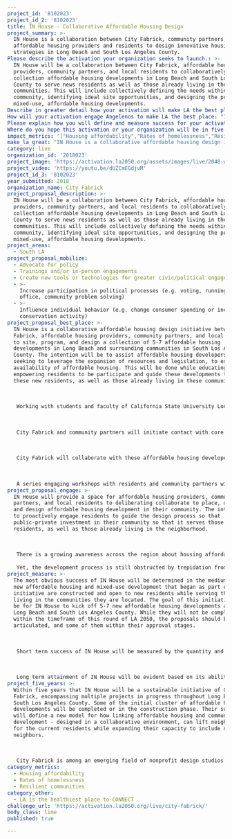 ```yaml
---
project_id: '8102023'
project_id_2: '8102023'
title: IN House - Collaborative Affordable Housing Design
project_summary: >-
  IN House is a collaboration between City Fabrick, community partners,
  affordable housing providers and residents to design innovative housing
  strategies in Long Beach and South Los Angeles County.
Please describe the activation your organization seeks to launch.: >-
  IN House will be a collaboration between City Fabrick, affordable housing
  providers, community partners, and local residents to collaboratively guide a
  collection affordable housing developments in Long Beach and South Los Angeles
  County to serve news residents as well as those already living in these
  communities. This will include collectively defining the needs within the
  community, identifying ideal site opportunities, and designing the proposed
  mixed-use, affordable housing developments.
Describe in greater detail how your activation will make LA the best place?: "IN House is a collaborative affordable housing design initiative between City Fabrick, affordable housing providers, community partners, and local residents to site, program, and design a collection of 5-7 affordable housing developments in Long Beach and surrounding communities in South Los Angeles County. The intention will be to assist affordable housing developers — seeking to leverage the expansion of resources and legislation, to expand the availability of affordable housing. This will be done while educating and empowering residents to be participate and guide these developments to serve these new residents, as well as those already living in these communities.\r\n\r\nWorking with students and faculty of California State University Long Beach’s Geography Department, City Fabrick along with affordable housing providers and community partners will map and define optimum areas within South Los Angeles County to consider developing new affordable housing. This will be based on a variety of factors including access to transportation, community amenities and services, funding sources, and availability of developable opportunities. Within these opportunity areas, focus areas will be identified for City Fabrick and community partners to engage.\r\n\r\nCity Fabrick and community partners will initiate contact with core constituents to determine the landscape of needs and opportunities for affordable housing and community development within these focus areas, determining the most well suited development partner for each area. This can include target populations for housing — like senior living, families, or those with special needs, as well as amenities, services, and assets that can be leveraged to best serve these communities. Residents and community partners will begin to learn about the development process, so they are empowered to constructively participate in defining these and future developments.\r\n\r\nCity Fabrick will collaborate with these affordable housing developers and community partners in each of these focus area, reaching out to the broader community to further define and refine those needs while collectively identifying opportunities for affordable housing in those communities. This will balance optimum development opportunities with the ability to maximize the future public-private investment for community development. This will also consider the capacity to leverage existing assets and proposed future investments to maximize their collective impact.\r\n\r\nA series engaging workshops with residents and community partners will facilitate collaboration for each proposal through conceptual design. This process will continue through until initial submittal to the approving jurisdiction, where the local government will likely lead the design’s refinement for their approval. With the substantial groundwork of participation, the intention will be for community partners and local residents to remain actively engaged along with the design and development team."
How will your activation engage Angelenos to make LA the best place: "IN House will provide a space for affordable housing providers, community partners, and local residents to deliberating collaborate to place, define, and design affordable housing development in their community. The intention is to proactively engage residents to guide the design process so that public-private investment in their community so that it serves those news residents, as well as those already living in the neighborhood.\r\n\r\nThere is a growing awareness across the region about housing affordability, gentrification and resulting displacement, and homelessness is impacting the makeup and stability of their communities. This is reflected in recent passing of Measure H and Measure HHH to support creating more affordable housing and expanding homeless services, as well as countless legislation at the local and State levels of government to expand housing and affordable housing development.\r\nYet, the development process is still obstructed by trepidation from communities of all backgrounds and socioeconomic characteristics, for both new affordable and market-rate housing. The intention of IN House, is for City Fabrick, affordable housing developers, community partners, and local residents to collaborate to define how these substantial public-private investments can best serve new and current residents of these neighborhoods."
Please explain how you will define and measure success for your activation.: "The most obvious success of IN House will be determined in the medium term, as new affordable housing and mixed-use development that began as part of this initiative are constructed and open to new residents while serving those living in the communities they are located. The goal of this initiative would be for IN House to kick off 5-7 new affordable housing developments across Long Beach and South Los Angeles County. While they will not be completed within the timeframe of this round of LA 2050, the proposals should be clearly articulated, and some of them within their approval stages.\r\n\r\nShort term success of IN House will be measured by the quantity and quality of collaboration among the community partners, affordable housing providers, and local residents. This will be quantitatively measured by number of workshops, meetings, and events, along with the number of participants at each of them. The quality of the collaboration will be measured by the regularity of participation, application of the learning, along with the consensus and ownership of the designs that emerge from the process.\r\n\r\nLong term attainment of IN House will be evident based on its ability to continue — even grow from the initial LA2050 scope, to become a sustainable enterprise. Ideally, the success will propagate similar initiatives within other communities — without out City Fabrick’s direct participation, instead becoming self-perpetuating."
Where do you hope this activation or your organization will be in five years?: "Within five years that IN House will be a sustainable initiative of City Fabrick, encompassing multiple projects in progress throughout Long Beach and South Los Angeles County. Some of the initial cluster of affordable housing developments will be completed or in the construction phase. Their success will define a new model for how linking affordable housing and community development - designed in a collaborative environment, can lift neighborhoods for the current residents while expanding their capacity to include new neighbors.\r\n\r\nCity Fabrick is among an emerging field of nonprofit design studios dedicated to improving communities in need, by providing creative and professional services. As an active participant in this space, we will share those lessons learned throughout the process, with those in design as well as other affordable housing developers. This will further extend the reach of the IN House initiative beyond what City Fabrick and our partners can do alone."
impact_metrics: '["Housing affordability","Rates of homelessness","Resilient communities"]'
make_la_great: "IN House is a collaborative affordable housing design initiative between City Fabrick, affordable housing providers, community partners, and local residents to site, program, and design a collection of 5-7 affordable housing developments in Long Beach and surrounding communities in South Los Angeles County. The intention will be to assist affordable housing developers — seeking to leverage the expansion of resources and legislation, to expand the availability of affordable housing. This will be done while educating and empowering residents to be participate and guide these developments to serve these new residents, as well as those already living in these communities.\r\n \r\n \r\n \r\n Working with students and faculty of California State University Long Beach’s Geography Department, City Fabrick along with affordable housing providers and community partners will map and define optimum areas within South Los Angeles County to consider developing new affordable housing. This will be based on a variety of factors including access to transportation, community amenities and services, funding sources, and availability of developable opportunities. Within these opportunity areas, focus areas will be identified for City Fabrick and community partners to engage.\r\n \r\n \r\n \r\n City Fabrick and community partners will initiate contact with core constituents to determine the landscape of needs and opportunities for affordable housing and community development within these focus areas, determining the most well suited development partner for each area. This can include target populations for housing — like senior living, families, or those with special needs, as well as amenities, services, and assets that can be leveraged to best serve these communities. Residents and community partners will begin to learn about the development process, so they are empowered to constructively participate in defining these and future developments.\r\n \r\n \r\n \r\n City Fabrick will collaborate with these affordable housing developers and community partners in each of these focus area, reaching out to the broader community to further define and refine those needs while collectively identifying opportunities for affordable housing in those communities. This will balance optimum development opportunities with the ability to maximize the future public-private investment for community development. This will also consider the capacity to leverage existing assets and proposed future investments to maximize their collective impact.\r\n \r\n \r\n \r\n A series engaging workshops with residents and community partners will facilitate collaboration for each proposal through conceptual design. This process will continue through until initial submittal to the approving jurisdiction, where the local government will likely lead the design’s refinement for their approval. With the substantial groundwork of participation, the intention will be for community partners and local residents to remain actively engaged along with the design and development team."
category: live
organization_id: '2018023'
project_image: 'https://activation.la2050.org/assets/images/live/2048-wide/city-fabrick.jpg'
project_video: 'https://youtu.be/dUZCmEGdjvM'
project_id_3: '8102023'
year_submitted: 2018
organization_name: City Fabrick
project_proposal_description: >-
  IN House will be a collaboration between City Fabrick, affordable housing
  providers, community partners, and local residents to collaboratively guide a
  collection affordable housing developments in Long Beach and South Los Angeles
  County to serve news residents as well as those already living in these
  communities. This will include collectively defining the needs within the
  community, identifying ideal site opportunities, and designing the proposed
  mixed-use, affordable housing developments.
project_areas:
  - South LA
project_proposal_mobilize:
  - Advocate for policy
  - Trainings and/or in-person engagements
  - Create new tools or technologies for greater civic/political engagement
  - >-
    Increase participation in political processes (e.g. voting, running for
    office, community problem solving)
  - >-
    Influence individual behavior (e.g. change consumer spending or increase
    conservation activity)
project_proposal_best_place: >-
  IN House is a collaborative affordable housing design initiative between City
  Fabrick, affordable housing providers, community partners, and local residents
  to site, program, and design a collection of 5-7 affordable housing
  developments in Long Beach and surrounding communities in South Los Angeles
  County. The intention will be to assist affordable housing developers —
  seeking to leverage the expansion of resources and legislation, to expand the
  availability of affordable housing. This will be done while educating and
  empowering residents to be participate and guide these developments to serve
  these new residents, as well as those already living in these communities.
   
   
   
   Working with students and faculty of California State University Long Beach’s Geography Department, City Fabrick along with affordable housing providers and community partners will map and define optimum areas within South Los Angeles County to consider developing new affordable housing. This will be based on a variety of factors including access to transportation, community amenities and services, funding sources, and availability of developable opportunities. Within these opportunity areas, focus areas will be identified for City Fabrick and community partners to engage.
   
   
   
   City Fabrick and community partners will initiate contact with core constituents to determine the landscape of needs and opportunities for affordable housing and community development within these focus areas, determining the most well suited development partner for each area. This can include target populations for housing — like senior living, families, or those with special needs, as well as amenities, services, and assets that can be leveraged to best serve these communities. Residents and community partners will begin to learn about the development process, so they are empowered to constructively participate in defining these and future developments.
   
   
   
   City Fabrick will collaborate with these affordable housing developers and community partners in each of these focus area, reaching out to the broader community to further define and refine those needs while collectively identifying opportunities for affordable housing in those communities. This will balance optimum development opportunities with the ability to maximize the future public-private investment for community development. This will also consider the capacity to leverage existing assets and proposed future investments to maximize their collective impact.
   
   
   
   A series engaging workshops with residents and community partners will facilitate collaboration for each proposal through conceptual design. This process will continue through until initial submittal to the approving jurisdiction, where the local government will likely lead the design’s refinement for their approval. With the substantial groundwork of participation, the intention will be for community partners and local residents to remain actively engaged along with the design and development team.
project_proposal_engage: >-
  IN House will provide a space for affordable housing providers, community
  partners, and local residents to deliberating collaborate to place, define,
  and design affordable housing development in their community. The intention is
  to proactively engage residents to guide the design process so that
  public-private investment in their community so that it serves those news
  residents, as well as those already living in the neighborhood.
   
   
   
   There is a growing awareness across the region about housing affordability, gentrification and resulting displacement, and homelessness is impacting the makeup and stability of their communities. This is reflected in recent passing of Measure H and Measure HHH to support creating more affordable housing and expanding homeless services, as well as countless legislation at the local and State levels of government to expand housing and affordable housing development.
   
   Yet, the development process is still obstructed by trepidation from communities of all backgrounds and socioeconomic characteristics, for both new affordable and market-rate housing. The intention of IN House, is for City Fabrick, affordable housing developers, community partners, and local residents to collaborate to define how these substantial public-private investments can best serve new and current residents of these neighborhoods.
project_measure: >-
  The most obvious success of IN House will be determined in the medium term, as
  new affordable housing and mixed-use development that began as part of this
  initiative are constructed and open to new residents while serving those
  living in the communities they are located. The goal of this initiative would
  be for IN House to kick off 5-7 new affordable housing developments across
  Long Beach and South Los Angeles County. While they will not be completed
  within the timeframe of this round of LA 2050, the proposals should be clearly
  articulated, and some of them within their approval stages.
   
   
   
   Short term success of IN House will be measured by the quantity and quality of collaboration among the community partners, affordable housing providers, and local residents. This will be quantitatively measured by number of workshops, meetings, and events, along with the number of participants at each of them. The quality of the collaboration will be measured by the regularity of participation, application of the learning, along with the consensus and ownership of the designs that emerge from the process.
   
   
   
   Long term attainment of IN House will be evident based on its ability to continue — even grow from the initial LA2050 scope, to become a sustainable enterprise. Ideally, the success will propagate similar initiatives within other communities — without out City Fabrick’s direct participation, instead becoming self-perpetuating.
project_five_years: >-
  Within five years that IN House will be a sustainable initiative of City
  Fabrick, encompassing multiple projects in progress throughout Long Beach and
  South Los Angeles County. Some of the initial cluster of affordable housing
  developments will be completed or in the construction phase. Their success
  will define a new model for how linking affordable housing and community
  development - designed in a collaborative environment, can lift neighborhoods
  for the current residents while expanding their capacity to include new
  neighbors.
   
   
   
   City Fabrick is among an emerging field of nonprofit design studios dedicated to improving communities in need, by providing creative and professional services. As an active participant in this space, we will share those lessons learned throughout the process, with those in design as well as other affordable housing developers. This will further extend the reach of the IN House initiative beyond what City Fabrick and our partners can do alone.
category_metrics:
  - Housing affordability
  - Rates of homelessness
  - Resilient communities
category_other:
  - LA is the healthiest place to CONNECT
challenge_url: 'https://activation.la2050.org/live/city-fabrick/'
body_class: lime
published: true

---
```

